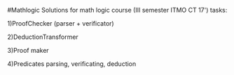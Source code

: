 #Mathlogic
Solutions for math logic course (III semester ITMO CT 17') tasks:

1)ProofChecker (parser + verificator)

2)DeductionTransformer

3)Proof maker

4)Predicates parsing, verificating, deduction
